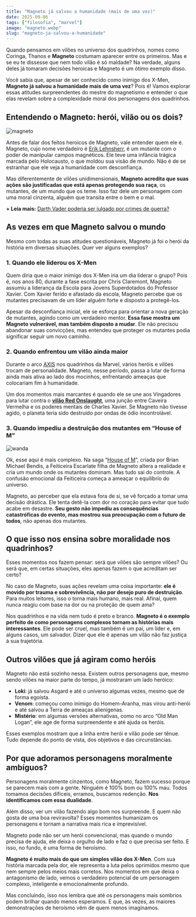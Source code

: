 ```yaml
---
title: "Magneto já salvou a humanidade (mais de uma vez)"
date: 2025-09-06
tags: ["filosofia", "marvel"]
image: "magneto.webp"
slug: "magneto-ja-salvou-a-humanidade"
---
```


Quando pensamos em vilões no universo dos quadrinhos, nomes como Coringa, Thanos e **Magneto** costumam aparecer entre os primeiros. Mas e se eu te dissesse que nem todo vilão é só maldade? Na verdade, alguns deles já tomaram decisões heroicas e Magneto é um ótimo exemplo disso.

Você sabia que, apesar de ser conhecido como inimigo dos X-Men, **Magneto já salvou a humanidade mais de uma vez**? Pois é! Vamos explorar essas atitudes surpreendentes do mestre do magnetismo e entender o que elas revelam sobre a complexidade moral dos personagens dos quadrinhos.

## Entendendo o Magneto: herói, vilão ou os dois?

![magneto](xmen-magneto.webp)

Antes de falar dos feitos heroicos de Magneto, vale entender quem ele é. Magneto, cujo nome verdadeiro é [Erik Lehnsherr](https://x-men.fandom.com/wiki/Magneto), é um mutante com o poder de manipular campos magnéticos. Ele teve uma infância trágica marcada pelo Holocausto, o que moldou sua visão de mundo. Não é de se estranhar que ele veja a humanidade com desconfiança.

Mas diferentemente de vilões unidimensionais, **Magneto acredita que suas ações são justificadas que está apenas protegendo sua raça**, os mutantes, de um mundo que os teme. Isso faz dele um personagem com uma moral cinzenta, alguém que transita entre o bem e o mal.

**+ Leia mais:** [Darth Vader poderia ser julgado por crimes de guerra?](https://nerdatico.com.br/darth-vader-poderia-ser-julgado-por-crimes-de-guerra/)

## As vezes em que Magneto salvou o mundo

Mesmo com todas as suas atitudes questionáveis, Magneto já foi o herói da história em diversas situações. Quer ver alguns exemplos?

### 1. Quando ele liderou os X-Men

Quem diria que o maior inimigo dos X-Men iria um dia liderar o grupo? Pois é, nos anos 80, durante a fase escrita por Chris Claremont, Magneto assumiu a liderança da Escola para Jovens Superdotados do Professor Xavier. Com Xavier ferido e afastado da escola, Magneto percebe que os mutantes precisavam de um líder alguém forte e disposto a protegê-los.

Apesar da desconfiança inicial, ele se esforça para orientar a nova geração de mutantes, agindo como um verdadeiro mentor. **Essa fase mostra um Magneto vulnerável, mas também disposto a mudar**. Ele não precisou abandonar suas convicções, mas entendeu que proteger os mutantes podia significar seguir um novo caminho.

### 2. Quando enfrentou um vilão ainda maior

Durante o arco [AXIS](https://www.marvel.com/comics/guides/397/avengers-x-men-axis) nos quadrinhos da Marvel, vários heróis e vilões trocam de personalidade. Magneto, nesse período, passa a lutar de forma ainda mais ativa ao lado dos mocinhos, enfrentando ameaças que colocariam fim à humanidade.

Um dos momentos mais marcantes é quando ele se une aos Vingadores para lutar contra o **[vilão Red Onslaught](https://x-men.fandom.com/wiki/Red_Onslaught)**, uma junção entre Caveira Vermelha e os poderes mentais de Charles Xavier. Se Magneto não tivesse agido, o planeta teria sido destruído por ondas de ódio incontrolável.

### 3. Quando impediu a destruição dos mutantes em “House of M”

![wanda](wanda.webp)

Ok, esse aqui é mais complexo. Na saga “[House of M](https://x-men.fandom.com/wiki/House_of_M)”, criada por Brian Michael Bendis, a Feiticeira Escarlate filha de Magneto altera a realidade e cria um mundo onde os mutantes dominam. Mas tudo sai do controle. A confusão emocional da Feiticeira começa a ameaçar o equilíbrio do universo.

Magneto, ao perceber que ela estava fora de si, se vê forçado a tomar uma decisão drástica. Ele tenta detê-la com dor no coração para evitar que tudo acabe em desastre. **Seu gesto não impediu as consequências catastróficas do evento, mas mostrou sua preocupação com o futuro de todos**, não apenas dos mutantes.

## O que isso nos ensina sobre moralidade nos quadrinhos?

Esses momentos nos fazem pensar: será que vilões são sempre vilões? Ou será que, em certas situações, eles apenas fazem o que acreditam ser certo?

No caso de Magneto, suas ações revelam uma coisa importante: **ele é movido por trauma e sobrevivência, não por desejo puro de destruição**. Para muitos leitores, isso o torna mais humano, mais real. Afinal, quem nunca reagiu com base na dor ou na proteção de quem ama?

Nos quadrinhos e na vida nem tudo é preto e branco. **Magneto é o exemplo perfeito de como personagens complexos tornam as histórias mais interessantes**. Ele pode ser cruel, mas também é um pai, um líder e, em alguns casos, um salvador. Dizer que ele é apenas um vilão não faz justiça à sua trajetória.

## Outros vilões que já agiram como heróis

Magneto não está sozinho nessa. Existem outros personagens que, mesmo sendo vilões na maior parte do tempo, já mostraram um lado heróico:

*   **Loki**: já salvou Asgard e até o universo algumas vezes, mesmo que de forma egoísta.
*   **Venom**: começou como inimigo do Homem-Aranha, mas virou anti-herói e até salvou a Terra de ameaças alienígenas.
*   **Mistério**: em algumas versões alternativas, como no arco “Old Man Logan”, ele age de forma surpreendente e até ajuda os heróis.

Esses exemplos mostram que a linha entre herói e vilão pode ser tênue. Tudo depende do ponto de vista, dos objetivos e das circunstâncias.

## Por que adoramos personagens moralmente ambíguos?

Personagens moralmente cinzentos, como Magneto, fazem sucesso porque se parecem mais com a gente. Ninguém é 100% bom ou 100% mau. Todos tomamos decisões difíceis, erramos, buscamos redenção. **Nos identificamos com essa dualidade**.

Além disso, ver um vilão fazendo algo bom nos surpreende. E quem não gosta de uma boa reviravolta? Esses momentos humanizam os personagens e tornam a narrativa mais rica e imprevisível.

Magneto pode não ser um herói convencional, mas quando o mundo precisa de ajuda, ele deixa o orgulho de lado e faz o que precisa ser feito. E isso, no fundo, é uma forma de heroísmo.

**Magneto é muito mais do que um simples vilão dos X-Men**. Com sua história marcada pela dor, ele representa a luta pelos oprimidos mesmo que nem sempre pelos meios mais corretos. Nos momentos em que deixa o antagonismo de lado, vemos o verdadeiro potencial de um personagem complexo, inteligente e emocionalmente profundo.

Mas concluindo, isso nos lembra que até os personagens mais sombrios podem brilhar quando menos esperamos. E que, às vezes, as maiores demonstrações de heroísmo vêm de quem menos imaginamos.